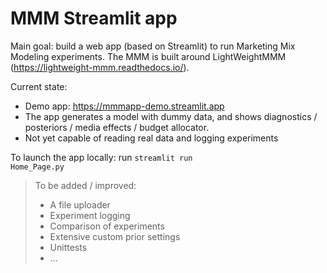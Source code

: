# MMM Streamlit app

Main goal: build a web app (based on Streamlit) to run Marketing Mix Modeling experiments. The MMM is built around LightWeightMMM (https://lightweight-mmm.readthedocs.io/).

Current state: 
- Demo app: https://mmmapp-demo.streamlit.app
- The app generates a model with dummy data, and shows diagnostics / posteriors / media effects / budget allocator.
- Not yet capable of reading real data and logging experiments

To launch the app locally: run <code>streamlit run Home_Page.py</code>


>To be added / improved:
>- A file uploader
>- Experiment logging
>- Comparison of experiments
>- Extensive custom prior settings
>- Unittests
>- ...